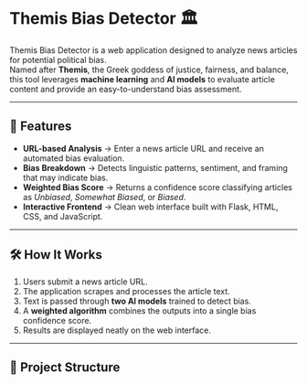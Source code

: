 # Themis Bias Detector 🏛️

Themis Bias Detector is a web application designed to analyze news articles for potential political bias.  
Named after **Themis**, the Greek goddess of justice, fairness, and balance, this tool leverages **machine learning** and **AI models** to evaluate article content and provide an easy-to-understand bias assessment.

---

## 🚀 Features
- **URL-based Analysis** → Enter a news article URL and receive an automated bias evaluation.  
- **Bias Breakdown** → Detects linguistic patterns, sentiment, and framing that may indicate bias.  
- **Weighted Bias Score** → Returns a confidence score classifying articles as *Unbiased*, *Somewhat Biased*, or *Biased*.  
- **Interactive Frontend** → Clean web interface built with Flask, HTML, CSS, and JavaScript.  

---

## 🛠️ How It Works
1. Users submit a news article URL.  
2. The application scrapes and processes the article text.  
3. Text is passed through **two AI models** trained to detect bias.  
4. A **weighted algorithm** combines the outputs into a single bias confidence score.  
5. Results are displayed neatly on the web interface.  

---

## 📂 Project Structure
